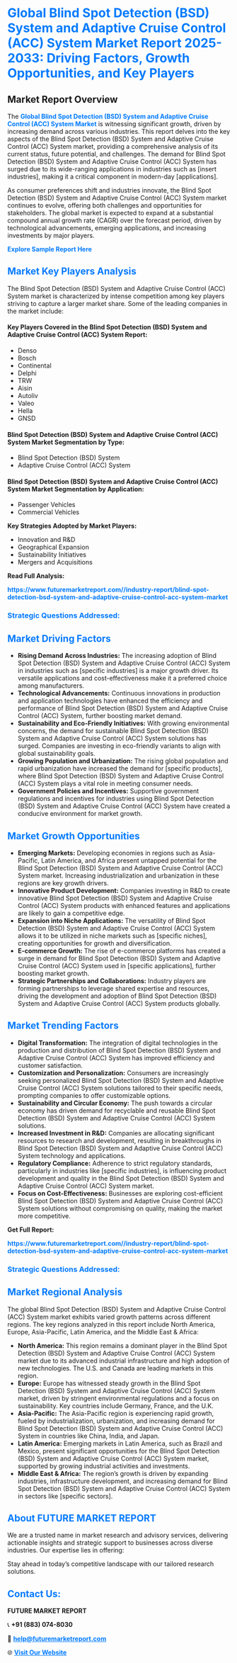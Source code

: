 <h1 style="color: #007BFF;">Global Blind Spot Detection (BSD) System and Adaptive Cruise Control (ACC) System Market Report 2025-2033: Driving Factors, Growth Opportunities, and Key Players</h1>

<section id="overview">
<h2>Market Report Overview</h2>
<p>The <a href="https://www.futuremarketreport.com//industry-report/blind-spot-detection-bsd-system-and-adaptive-cruise-control-acc-system-market" style="color: #007BFF; text-decoration: none;"><strong>Global Blind Spot Detection (BSD) System and Adaptive Cruise Control (ACC) System Market</strong></a> is witnessing significant growth, driven by increasing demand across various industries. This report delves into the key aspects of the Blind Spot Detection (BSD) System and Adaptive Cruise Control (ACC) System market, providing a comprehensive analysis of its current status, future potential, and challenges. The demand for Blind Spot Detection (BSD) System and Adaptive Cruise Control (ACC) System has surged due to its wide-ranging applications in industries such as [insert industries], making it a critical component in modern-day [applications].</p>
<p>As consumer preferences shift and industries innovate, the Blind Spot Detection (BSD) System and Adaptive Cruise Control (ACC) System market continues to evolve, offering both challenges and opportunities for stakeholders. The global market is expected to expand at a substantial compound annual growth rate (CAGR) over the forecast period, driven by technological advancements, emerging applications, and increasing investments by major players.</p>
</section>

<section id="overview">
<p><a href="https://www.futuremarketreport.com//request-sample/reportId=91350" style="color: #007BFF; text-decoration: none;"><strong>Explore Sample Report Here</strong></a></p>
</section>

<section id="key-players">
<h2 style="color: #007BFF;">Market Key Players Analysis</h2>
<p>The Blind Spot Detection (BSD) System and Adaptive Cruise Control (ACC) System market is characterized by intense competition among key players striving to capture a larger market share. Some of the leading companies in the market include:</p>
<h4>Key Players Covered in the Blind Spot Detection (BSD) System and Adaptive Cruise Control (ACC) System Report:</h4>
<ul><li>Denso</li><li>Bosch</li><li>Continental</li><li>Delphi</li><li>TRW</li><li>Aisin</li><li>Autoliv</li><li>Valeo</li><li>Hella</li><li>GNSD</li></ul>
<h4>Blind Spot Detection (BSD) System and Adaptive Cruise Control (ACC) System Market Segmentation by Type:</h4>
<ul><li>Blind Spot Detection (BSD) System</li><li>Adaptive Cruise Control (ACC) System</li></ul>

<h4>Blind Spot Detection (BSD) System and Adaptive Cruise Control (ACC) System Market Segmentation by Application:</h4>
<ul><li>Passenger Vehicles</li><li>Commercial Vehicles</li></ul>
<p><strong>Key Strategies Adopted by Market Players:</strong></p>
<ul>
<li>Innovation and R&D</li>
<li>Geographical Expansion</li>
<li>Sustainability Initiatives</li>
<li>Mergers and Acquisitions</li>
</ul>
</section>

<section>
<p><strong>Read Full Analysis: </strong></p><a href="https://www.futuremarketreport.com//industry-report/blind-spot-detection-bsd-system-and-adaptive-cruise-control-acc-system-market" style="color: #007BFF; text-decoration: none;"><strong>https://www.futuremarketreport.com//industry-report/blind-spot-detection-bsd-system-and-adaptive-cruise-control-acc-system-market</strong></a>
<h3 style="color: #007BFF;">Strategic Questions Addressed:</h3>
</section>

<section id="driving-factors">
<h2 style="color: #007BFF;">Market Driving Factors</h2>
<ul>
<li><strong>Rising Demand Across Industries:</strong> The increasing adoption of Blind Spot Detection (BSD) System and Adaptive Cruise Control (ACC) System in industries such as [specific industries] is a major growth driver. Its versatile applications and cost-effectiveness make it a preferred choice among manufacturers.</li>
<li><strong>Technological Advancements:</strong> Continuous innovations in production and application technologies have enhanced the efficiency and performance of Blind Spot Detection (BSD) System and Adaptive Cruise Control (ACC) System, further boosting market demand.</li>
<li><strong>Sustainability and Eco-Friendly Initiatives:</strong> With growing environmental concerns, the demand for sustainable Blind Spot Detection (BSD) System and Adaptive Cruise Control (ACC) System solutions has surged. Companies are investing in eco-friendly variants to align with global sustainability goals.</li>
<li><strong>Growing Population and Urbanization:</strong> The rising global population and rapid urbanization have increased the demand for [specific products], where Blind Spot Detection (BSD) System and Adaptive Cruise Control (ACC) System plays a vital role in meeting consumer needs.</li>
<li><strong>Government Policies and Incentives:</strong> Supportive government regulations and incentives for industries using Blind Spot Detection (BSD) System and Adaptive Cruise Control (ACC) System have created a conducive environment for market growth.</li>
</ul>
</section>

<section id="growth-opportunities">
<h2 style="color: #007BFF;">Market Growth Opportunities</h2>
<ul>
<li><strong>Emerging Markets:</strong> Developing economies in regions such as Asia-Pacific, Latin America, and Africa present untapped potential for the Blind Spot Detection (BSD) System and Adaptive Cruise Control (ACC) System market. Increasing industrialization and urbanization in these regions are key growth drivers.</li>
<li><strong>Innovative Product Development:</strong> Companies investing in R&D to create innovative Blind Spot Detection (BSD) System and Adaptive Cruise Control (ACC) System products with enhanced features and applications are likely to gain a competitive edge.</li>
<li><strong>Expansion into Niche Applications:</strong> The versatility of Blind Spot Detection (BSD) System and Adaptive Cruise Control (ACC) System allows it to be utilized in niche markets such as [specific niches], creating opportunities for growth and diversification.</li>
<li><strong>E-commerce Growth:</strong> The rise of e-commerce platforms has created a surge in demand for Blind Spot Detection (BSD) System and Adaptive Cruise Control (ACC) System used in [specific applications], further boosting market growth.</li>
<li><strong>Strategic Partnerships and Collaborations:</strong> Industry players are forming partnerships to leverage shared expertise and resources, driving the development and adoption of Blind Spot Detection (BSD) System and Adaptive Cruise Control (ACC) System products globally.</li>
</ul>
</section>

<section id="trending-factors">
<h2 style="color: #007BFF;">Market Trending Factors</h2>
<ul>
<li><strong>Digital Transformation:</strong> The integration of digital technologies in the production and distribution of Blind Spot Detection (BSD) System and Adaptive Cruise Control (ACC) System has improved efficiency and customer satisfaction.</li>
<li><strong>Customization and Personalization:</strong> Consumers are increasingly seeking personalized Blind Spot Detection (BSD) System and Adaptive Cruise Control (ACC) System solutions tailored to their specific needs, prompting companies to offer customizable options.</li>
<li><strong>Sustainability and Circular Economy:</strong> The push towards a circular economy has driven demand for recyclable and reusable Blind Spot Detection (BSD) System and Adaptive Cruise Control (ACC) System solutions.</li>
<li><strong>Increased Investment in R&D:</strong> Companies are allocating significant resources to research and development, resulting in breakthroughs in Blind Spot Detection (BSD) System and Adaptive Cruise Control (ACC) System technology and applications.</li>
<li><strong>Regulatory Compliance:</strong> Adherence to strict regulatory standards, particularly in industries like [specific industries], is influencing product development and quality in the Blind Spot Detection (BSD) System and Adaptive Cruise Control (ACC) System market.</li>
<li><strong>Focus on Cost-Effectiveness:</strong> Businesses are exploring cost-efficient Blind Spot Detection (BSD) System and Adaptive Cruise Control (ACC) System solutions without compromising on quality, making the market more competitive.</li>
</ul>
</section>

<section>
<p><strong>Get Full Report: </strong></p><a href="https://www.futuremarketreport.com//industry-report/blind-spot-detection-bsd-system-and-adaptive-cruise-control-acc-system-market" style="color: #007BFF; text-decoration: none;"><strong>https://www.futuremarketreport.com//industry-report/blind-spot-detection-bsd-system-and-adaptive-cruise-control-acc-system-market</strong></a>
<h3 style="color: #007BFF;">Strategic Questions Addressed:</h3>
</section>


<section id="regional-analysis">
<h2 style="color: #007BFF;">Market Regional Analysis</h2>
<p>The global Blind Spot Detection (BSD) System and Adaptive Cruise Control (ACC) System market exhibits varied growth patterns across different regions. The key regions analyzed in this report include North America, Europe, Asia-Pacific, Latin America, and the Middle East & Africa:</p>
<ul>
<li><strong>North America:</strong> This region remains a dominant player in the Blind Spot Detection (BSD) System and Adaptive Cruise Control (ACC) System market due to its advanced industrial infrastructure and high adoption of new technologies. The U.S. and Canada are leading markets in this region.</li>
<li><strong>Europe:</strong> Europe has witnessed steady growth in the Blind Spot Detection (BSD) System and Adaptive Cruise Control (ACC) System market, driven by stringent environmental regulations and a focus on sustainability. Key countries include Germany, France, and the U.K.</li>
<li><strong>Asia-Pacific:</strong> The Asia-Pacific region is experiencing rapid growth, fueled by industrialization, urbanization, and increasing demand for Blind Spot Detection (BSD) System and Adaptive Cruise Control (ACC) System in countries like China, India, and Japan.</li>
<li><strong>Latin America:</strong> Emerging markets in Latin America, such as Brazil and Mexico, present significant opportunities for the Blind Spot Detection (BSD) System and Adaptive Cruise Control (ACC) System market, supported by growing industrial activities and investments.</li>
<li><strong>Middle East & Africa:</strong> The region’s growth is driven by expanding industries, infrastructure development, and increasing demand for Blind Spot Detection (BSD) System and Adaptive Cruise Control (ACC) System in sectors like [specific sectors].</li>
</ul>
</section>

<footer>
<h2 style="color: #007BFF;">About FUTURE MARKET REPORT</h2>
<p>We are a trusted name in market research and advisory services, delivering actionable insights and strategic support to businesses across diverse industries. Our expertise lies in offering:</p>

<p>Stay ahead in today’s competitive landscape with our tailored research solutions.</p>

<h2 style="color: #007BFF;">Contact Us:</h2>
<p><strong>FUTURE MARKET REPORT</strong></p>
<p>📞 <strong>+91 (883) 074-8030</strong></p>
<p>📧 <strong><a href="mailto:help@futuremarketreport.com" style="color: #007BFF;">help@futuremarketreport.com</a></strong></p>
<p>🌐 <strong><a href="https://www.futuremarketreport.com/" style="color: #007BFF;">Visit Our Website</a></strong></p>
</footer>